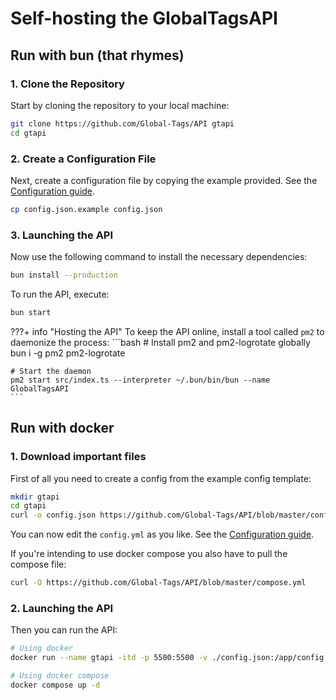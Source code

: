 # Self-hosting the GlobalTagsAPI

## Run with bun (that rhymes)

### 1. Clone the Repository

Start by cloning the repository to your local machine:

```bash
git clone https://github.com/Global-Tags/API gtapi
cd gtapi
```

### 2. Create a Configuration File

Next, create a configuration file by copying the example provided. See the [Configuration guide](./configuration-guide.md).

```bash
cp config.json.example config.json
```

### 3. Launching the API

Now use the following command to install the necessary dependencies:
```bash
bun install --production
```

To run the API, execute:

```bash
bun start
```

???+ info "Hosting the API"
    To keep the API online, install a tool called `pm2` to daemonize the process:
    ```bash
    # Install pm2 and pm2-logrotate globally
    bun i -g pm2 pm2-logrotate

    # Start the daemon
    pm2 start src/index.ts --interpreter ~/.bun/bin/bun --name GlobalTagsAPI
    ```

## Run with docker

### 1. Download important files
First of all you need to create a config from the example config template:
```bash
mkdir gtapi
cd gtapi
curl -o config.json https://github.com/Global-Tags/API/blob/master/config.json.example
```
You can now edit the `config.yml` as you like. See the [Configuration guide](./configuration-guide.md).

If you're intending to use docker compose you also have to pull the compose file:
```bash
curl -O https://github.com/Global-Tags/API/blob/master/compose.yml
```

### 2. Launching the API
Then you can run the API:
```bash
# Using docker
docker run --name gtapi -itd -p 5500:5500 -v ./config.json:/app/config.json -v ./icons:/app/icons rappytv/globaltagsapi:latest

# Using docker compose
docker compose up -d
```
